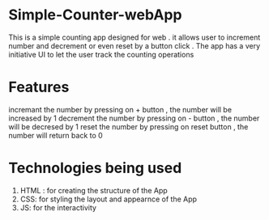 # Simple-Counter-webApp
This is a simple counting app designed for web . it allows user to increment number and decrement or even reset by a button click . The app has a very initiative UI to let the user track the counting operations
# Features
incremant the number by pressing on + button , the number will be increased by 1
decrement the number by pressing on - button , the number will be decresed by 1
reset the number by pressing on reset button , the number will return back to 0


# Technologies being used 
1.  HTML : for creating the structure of the App
2. CSS: for styling the layout and appearnce of the App
3. JS: for the interactivity
